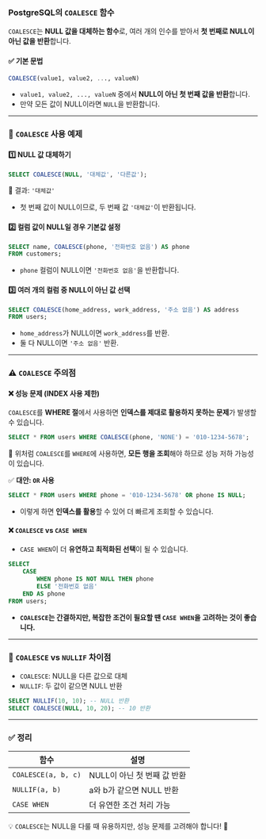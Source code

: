 ### PostgreSQL의 `COALESCE` 함수

`COALESCE`는 **NULL 값을 대체하는 함수**로, 여러 개의 인수를 받아서 **첫 번째로 NULL이 아닌 값을 반환**합니다. 

#### ✅ 기본 문법
```sql
COALESCE(value1, value2, ..., valueN)
```
- `value1, value2, ..., valueN` 중에서 **NULL이 아닌 첫 번째 값을 반환**합니다.
- 만약 모든 값이 NULL이라면 `NULL`을 반환합니다.

---

### 📌 `COALESCE` 사용 예제

#### 1️⃣ NULL 값 대체하기
```sql
SELECT COALESCE(NULL, '대체값', '다른값');
```
🔹 결과: `'대체값'`  
  - 첫 번째 값이 NULL이므로, 두 번째 값 `'대체값'`이 반환됩니다.

#### 2️⃣ 컬럼 값이 NULL일 경우 기본값 설정
```sql
SELECT name, COALESCE(phone, '전화번호 없음') AS phone
FROM customers;
```
- `phone` 컬럼이 NULL이면 `'전화번호 없음'`을 반환합니다.

#### 3️⃣ 여러 개의 컬럼 중 NULL이 아닌 값 선택
```sql
SELECT COALESCE(home_address, work_address, '주소 없음') AS address
FROM users;
```
- `home_address`가 NULL이면 `work_address`를 반환.
- 둘 다 NULL이면 `'주소 없음'` 반환.

---

### ⚠️ `COALESCE` 주의점

#### ❌ 성능 문제 (INDEX 사용 제한)
`COALESCE`를 **WHERE 절**에서 사용하면 **인덱스를 제대로 활용하지 못하는 문제**가 발생할 수 있습니다.
```sql
SELECT * FROM users WHERE COALESCE(phone, 'NONE') = '010-1234-5678';
```
🔺 위처럼 `COALESCE`를 `WHERE`에 사용하면, **모든 행을 조회**해야 하므로 성능 저하 가능성이 있습니다.

✅ **대안: `OR` 사용**
```sql
SELECT * FROM users WHERE phone = '010-1234-5678' OR phone IS NULL;
```
- 이렇게 하면 **인덱스를 활용**할 수 있어 더 빠르게 조회할 수 있습니다.

#### ❌ `COALESCE` vs `CASE WHEN`
- `CASE WHEN`이 더 **유연하고 최적화된 선택**이 될 수 있습니다.
```sql
SELECT 
    CASE 
        WHEN phone IS NOT NULL THEN phone
        ELSE '전화번호 없음'
    END AS phone
FROM users;
```
- **`COALESCE`는 간결하지만, 복잡한 조건이 필요할 땐 `CASE WHEN`을 고려하는 것이 좋습니다.**

---

### 📌 `COALESCE` vs `NULLIF` 차이점
- `COALESCE`: NULL을 다른 값으로 대체
- `NULLIF`: 두 값이 같으면 NULL 반환

```sql
SELECT NULLIF(10, 10); -- NULL 반환
SELECT COALESCE(NULL, 10, 20); -- 10 반환
```

---

### ✅ 정리
| 함수 | 설명 |
|------|------|
| `COALESCE(a, b, c)` | NULL이 아닌 첫 번째 값 반환 |
| `NULLIF(a, b)` | a와 b가 같으면 NULL 반환 |
| `CASE WHEN` | 더 유연한 조건 처리 가능 |

💡 `COALESCE`는 NULL을 다룰 때 유용하지만, 성능 문제를 고려해야 합니다! 🚀
